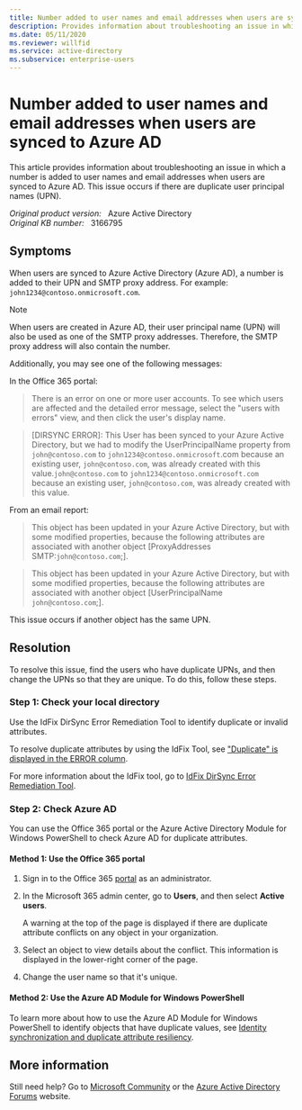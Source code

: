 ```yaml
---
title: Number added to user names and email addresses when users are synced to Azure AD
description: Provides information about troubleshooting an issue in which a number is added to user names and email addresses when users are synced to Azure AD.
ms.date: 05/11/2020
ms.reviewer: willfid
ms.service: active-directory
ms.subservice: enterprise-users
---
```

# Number added to user names and email addresses when users are synced to Azure AD

This article provides information about troubleshooting an issue in which a number is added to user names and email addresses when users are synced to Azure AD. This issue occurs if there are duplicate user principal names (UPN).

_Original product version:_ &nbsp; Azure Active Directory  
_Original KB number:_ &nbsp; 3166795

## Symptoms

When users are synced to Azure Active Directory (Azure AD), a number is added to their UPN and SMTP proxy address. For example: `john1234@contoso.onmicrosoft.com`.

> [!NOTE]
> When users are created in Azure AD, their user principal name (UPN) will also be used as one of the SMTP proxy addresses. Therefore, the SMTP proxy address will also contain the number.

Additionally, you may see one of the following messages:

In the Office 365 portal:

> There is an error on one or more user accounts. To see which users are affected and the detailed error message, select the "users with errors" view, and then click the user's display name.

> [DIRSYNC ERROR]: This User has been synced to your Azure Active Directory, but we had to modify the UserPrincipalName property from `john@contoso.com` to `john1234@contoso.onmicrosoft`.com because an existing user, `john@contoso.com`, was already created with this value.`john@contoso.com` to `john1234@contoso.onmicrosoft.com` because an existing user, `john@contoso.com`, was already created with this value.

From an email report:

> This object has been updated in your Azure Active Directory, but with some modified properties, because the following attributes are associated with another object [ProxyAddresses SMTP:`john@contoso.com`;].

> This object has been updated in your Azure Active Directory, but with some modified properties, because the following attributes are associated with another object [UserPrincipalName `john@contoso.com`;].

This issue occurs if another object has the same UPN.

## Resolution

To resolve this issue, find the users who have duplicate UPNs, and then change the UPNs so that they are unique. To do this, follow these steps.

### Step 1: Check your local directory

Use the IdFix DirSync Error Remediation Tool to identify duplicate or invalid attributes.

To resolve duplicate attributes by using the IdFix Tool, see ["Duplicate" is displayed in the ERROR column](https://support.microsoft.com/help/2857385).

For more information about the IdFix tool, go to [IdFix DirSync Error Remediation Tool](https://github.com/microsoft/idfix).

### Step 2: Check Azure AD

You can use the Office 365 portal or the Azure Active Directory Module for Windows PowerShell to check Azure AD for duplicate attributes.

#### Method 1: Use the Office 365 portal

1. Sign in to the Office 365 [portal](https://portal.office.com) as an administrator.
2. In the Microsoft 365 admin center, go to **Users**, and then select **Active users**.

    A warning at the top of the page is displayed if there are duplicate attribute conflicts on any object in your organization.

3. Select an object to view details about the conflict. This information is displayed in the lower-right corner of the page.
4. Change the user name so that it's unique.

#### Method 2: Use the Azure AD Module for Windows PowerShell

To learn more about how to use the Azure AD Module for Windows PowerShell to identify objects that have duplicate values, see [Identity synchronization and duplicate attribute resiliency](/azure/active-directory/hybrid/how-to-connect-syncservice-duplicate-attribute-resiliency).

## More information

Still need help? Go to [Microsoft Community](https://answers.microsoft.com/) or the [Azure Active Directory Forums](https://social.msdn.microsoft.com) website.

